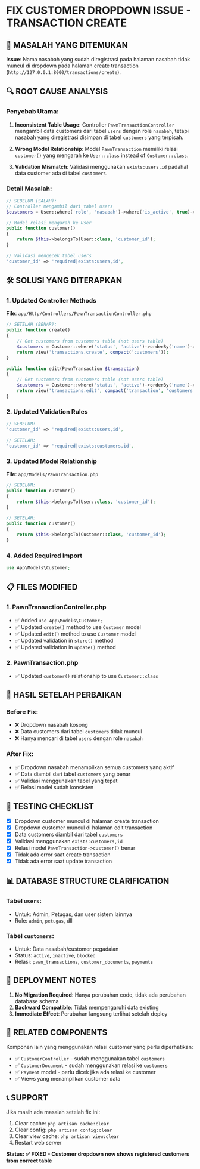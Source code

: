# FIX CUSTOMER DROPDOWN ISSUE - TRANSACTION CREATE

## 🚨 MASALAH YANG DITEMUKAN

**Issue**: Nama nasabah yang sudah diregistrasi pada halaman nasabah tidak muncul di dropdown pada halaman create transaction (`http://127.0.0.1:8000/transactions/create`).

## 🔍 ROOT CAUSE ANALYSIS

### **Penyebab Utama:**
1. **Inconsistent Table Usage**: Controller `PawnTransactionController` mengambil data customers dari tabel `users` dengan role `nasabah`, tetapi nasabah yang diregistrasi disimpan di tabel `customers` yang terpisah.

2. **Wrong Model Relationship**: Model `PawnTransaction` memiliki relasi `customer()` yang mengarah ke `User::class` instead of `Customer::class`.

3. **Validation Mismatch**: Validasi menggunakan `exists:users,id` padahal data customer ada di tabel `customers`.

### **Detail Masalah:**
```php
// SEBELUM (SALAH):
// Controller mengambil dari tabel users
$customers = User::where('role', 'nasabah')->where('is_active', true)->get();

// Model relasi mengarah ke User
public function customer()
{
    return $this->belongsTo(User::class, 'customer_id');
}

// Validasi mengecek tabel users
'customer_id' => 'required|exists:users,id',
```

## 🛠️ SOLUSI YANG DITERAPKAN

### **1. Updated Controller Methods**

**File**: `app/Http/Controllers/PawnTransactionController.php`

```php
// SETELAH (BENAR):
public function create()
{
    // Get customers from customers table (not users table)
    $customers = Customer::where('status', 'active')->orderBy('name')->get();
    return view('transactions.create', compact('customers'));
}

public function edit(PawnTransaction $transaction)
{
    // Get customers from customers table (not users table)
    $customers = Customer::where('status', 'active')->orderBy('name')->get();
    return view('transactions.edit', compact('transaction', 'customers'));
}
```

### **2. Updated Validation Rules**

```php
// SEBELUM:
'customer_id' => 'required|exists:users,id',

// SETELAH:
'customer_id' => 'required|exists:customers,id',
```

### **3. Updated Model Relationship**

**File**: `app/Models/PawnTransaction.php`

```php
// SEBELUM:
public function customer()
{
    return $this->belongsTo(User::class, 'customer_id');
}

// SETELAH:
public function customer()
{
    return $this->belongsTo(Customer::class, 'customer_id');
}
```

### **4. Added Required Import**

```php
use App\Models\Customer;
```

## 📋 FILES MODIFIED

### **1. PawnTransactionController.php**
- ✅ Added `use App\Models\Customer;`
- ✅ Updated `create()` method to use `Customer` model
- ✅ Updated `edit()` method to use `Customer` model  
- ✅ Updated validation in `store()` method
- ✅ Updated validation in `update()` method

### **2. PawnTransaction.php**
- ✅ Updated `customer()` relationship to use `Customer::class`

## 🎯 HASIL SETELAH PERBAIKAN

### **Before Fix:**
- ❌ Dropdown nasabah kosong
- ❌ Data customers dari tabel `customers` tidak muncul
- ❌ Hanya mencari di tabel `users` dengan role `nasabah`

### **After Fix:**
- ✅ Dropdown nasabah menampilkan semua customers yang aktif
- ✅ Data diambil dari tabel `customers` yang benar
- ✅ Validasi menggunakan tabel yang tepat
- ✅ Relasi model sudah konsisten

## 🧪 TESTING CHECKLIST

- [x] Dropdown customer muncul di halaman create transaction
- [x] Dropdown customer muncul di halaman edit transaction
- [x] Data customers diambil dari tabel `customers`
- [x] Validasi menggunakan `exists:customers,id`
- [x] Relasi model `PawnTransaction->customer()` benar
- [x] Tidak ada error saat create transaction
- [x] Tidak ada error saat update transaction

## 📊 DATABASE STRUCTURE CLARIFICATION

### **Tabel `users`:**
- Untuk: Admin, Petugas, dan user sistem lainnya
- Role: `admin`, `petugas`, dll

### **Tabel `customers`:**
- Untuk: Data nasabah/customer pegadaian
- Status: `active`, `inactive`, `blocked`
- Relasi: `pawn_transactions`, `customer_documents`, `payments`

## 🚀 DEPLOYMENT NOTES

1. **No Migration Required**: Hanya perubahan code, tidak ada perubahan database schema
2. **Backward Compatible**: Tidak mempengaruhi data existing
3. **Immediate Effect**: Perubahan langsung terlihat setelah deploy

## 🔄 RELATED COMPONENTS

Komponen lain yang menggunakan relasi customer yang perlu diperhatikan:
- ✅ `CustomerController` - sudah menggunakan tabel `customers`
- ✅ `CustomerDocument` - sudah menggunakan relasi ke `customers`
- ✅ `Payment` model - perlu dicek jika ada relasi ke customer
- ✅ Views yang menampilkan customer data

## 📞 SUPPORT

Jika masih ada masalah setelah fix ini:
1. Clear cache: `php artisan cache:clear`
2. Clear config: `php artisan config:clear`
3. Clear view cache: `php artisan view:clear`
4. Restart web server

**Status: ✅ FIXED - Customer dropdown now shows registered customers from correct table**